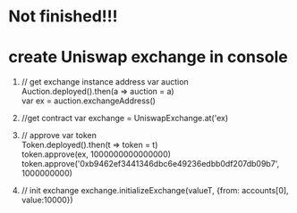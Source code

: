# Not finished!!!

# create Uniswap exchange in console

1) // get exchange instance address
var auction  
Auction.deployed().then(a => auction = a)  
var ex = auction.exchangeAddress()  

2) //get contract
var exchange = UniswapExchange.at('ex)

3) // approve
var token   
Token.deployed().then(t => token = t)  
token.approve(ex, 1000000000000000)  
token.approve('0xb9462ef3441346dbc6e49236edbb0df207db09b7', 1000000000)  

4) // init exchange
exchange.initializeExchange(valueT, {from: accounts[0], value:10000})  
